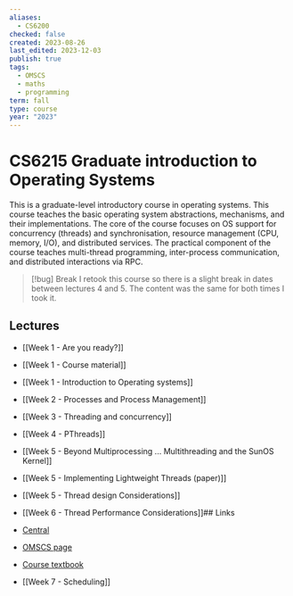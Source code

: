 ```yaml
---
aliases:
  - CS6200
checked: false
created: 2023-08-26
last_edited: 2023-12-03
publish: true
tags:
  - OMSCS
  - maths
  - programming
term: fall
type: course
year: "2023"
---
```

# CS6215 Graduate introduction to Operating Systems

This is a graduate-level introductory course in operating systems. This course teaches the basic operating system abstractions, mechanisms, and their implementations. The core of the course focuses on OS support for concurrency (threads) and synchronisation, resource management (CPU, memory, I/O), and distributed services. The practical component of the course teaches multi-thread programming, inter-process communication, and distributed interactions via RPC.

>[!bug] Break
>I retook this course so there is a slight break in dates between lectures 4 and 5. The content was the same for both times I took it.

## Lectures
- [[Week 1 - Are you ready?]]
- [[Week 1 - Course material]]
- [[Week 1 - Introduction to Operating systems]]
- [[Week 2 - Processes and Process Management]]
- [[Week 3 - Threading and concurrency]]
- [[Week 4 - PThreads]]
- [[Week 5 - Beyond Multiprocessing ... Multithreading and the SunOS Kernel]]
- [[Week 5 - Implementing Lightweight Threads (paper)]]
- [[Week 5 - Thread design Considerations]]
- [[Week 6 - Thread Performance Considerations]]## Links

- [Central](https://www.omscentral.com/courses/graduate-introduction-to-operating-systems/reviews)
- [OMSCS page](https://omscs.gatech.edu/cs-6200-introduction-operating-systems)
- [Course textbook](http://algorithmics.lsi.upc.edu/docs/Dasgupta-Papadimitriou-Vazirani.pdf)
- [[Week 7 - Scheduling]]